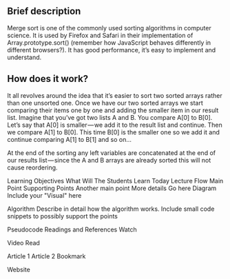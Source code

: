 ## Brief description

Merge sort is one of the commonly used sorting algorithms in computer science. It is used by Firefox and Safari in their implementation of Array.prototype.sort() (remember how JavaScript behaves differently in different browsers?). It has good performance, it’s easy to implement and understand.

## How does it work?

It all revolves around the idea that it’s easier to sort two sorted arrays rather than one unsorted one. Once we have our two sorted arrays we start comparing their items one by one and adding the smaller item in our result list. Imagine that you’ve got two lists A and B. You compare A[0] to B[0]. Let’s say that A[0] is smaller — we add it to the result list and continue. Then we compare A[1] to B[0]. This time B[0] is the smaller one so we add it and continue comparing A[1] to B[1] and so on…

At the end of the sorting any left variables are concatenated at the end of our results list — since the A and B arrays are already sorted this will not cause reordering.

Learning Objectives
What
Will
The
Students
Learn
Today
Lecture Flow
Main Point
Supporting Points
Another main point
More details
Go here
Diagram
Include your "Visual" here

Algorithm
Describe in detail how the algorithm works. Include small code snippets to possibly support the points

Pseudocode
Readings and References
Watch

Video
Read

Article 1
Article 2
Bookmark

Website
